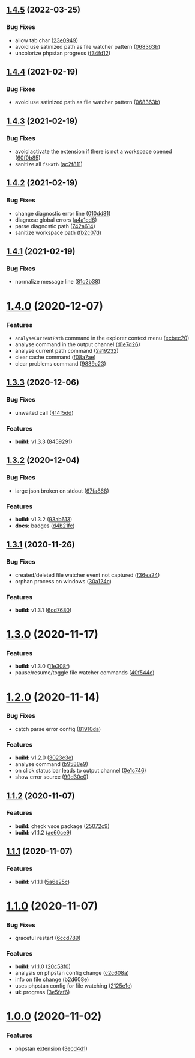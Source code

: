 ## [1.4.5](https://github.com/swordev/phpstan-vscode/compare/v1.4.3...v1.4.5) (2022-03-25)


### Bug Fixes

* allow tab char ([23e0949](https://github.com/swordev/phpstan-vscode/commit/23e0949206fe48ed4bda1cc3f14e904107a44cc3))
* avoid use satinized path as file watcher pattern ([068363b](https://github.com/swordev/phpstan-vscode/commit/068363b7458affeb7dab0d892b06aaeddfcee436))
* uncolorize phpstan progress ([f34fd12](https://github.com/swordev/phpstan-vscode/commit/f34fd12763f911035adf5b37e96df45986ed0a12))



## [1.4.4](https://github.com/swordev/phpstan-vscode/compare/v1.4.3...v1.4.4) (2021-02-19)


### Bug Fixes

* avoid use satinized path as file watcher pattern ([068363b](https://github.com/swordev/phpstan-vscode/commit/068363b7458affeb7dab0d892b06aaeddfcee436))



## [1.4.3](https://github.com/swordev/phpstan-vscode/compare/v1.4.2...v1.4.3) (2021-02-19)


### Bug Fixes

* avoid activate the extension if there is not a workspace opened ([60f0b85](https://github.com/swordev/phpstan-vscode/commit/e7de9e8a6b0854b0c8b42c10218f763e4efd4354))
* sanitize all `fsPath` ([ac2f811](https://github.com/swordev/phpstan-vscode/commit/89c146075f1d06af693e4fcdf176e7dbfb5e54ea))



## [1.4.2](https://github.com/swordev/phpstan-vscode/compare/v1.4.1...v1.4.2) (2021-02-19)


### Bug Fixes

* change diagnostic error line ([010dd81](https://github.com/swordev/phpstan-vscode/commit/010dd81b14b601a8d360bfcf728679939ff2d3e5))
* diagnose global errors ([a4a1cd6](https://github.com/swordev/phpstan-vscode/commit/a4a1cd68ebe1390988fbdaed5cba498cab6a6e2e))
* parse diagnostic path ([742a614](https://github.com/swordev/phpstan-vscode/commit/256048b0192328e5d5714194d6ee670916aa46f1))
* sanitize workspace path ([fb2c07d](https://github.com/swordev/phpstan-vscode/commit/7bd58740b07c416aefd3080374e226537d311daf))



## [1.4.1](https://github.com/swordev/phpstan-vscode/compare/v1.4.0...v1.4.1) (2021-02-19)


### Bug Fixes

* normalize message line ([81c2b38](https://github.com/swordev/phpstan-vscode/commit/81c2b38b053725315a441ef9c5cb9f9525c101fa))



# [1.4.0](https://github.com/swordev/phpstan-vscode/compare/v1.3.3...v1.4.0) (2020-12-07)


### Features

* `analyseCurrentPath` command in the explorer context menu ([ecbec20](https://github.com/swordev/phpstan-vscode/commit/ecbec20c5d783c64b820fe5ad79511e093a309ff))
* analyse command in the output channel ([d1e7d26](https://github.com/swordev/phpstan-vscode/commit/d1e7d2651ddccf90f3e2dbf66a811a63232d1f13))
* analyse current path command ([2a19232](https://github.com/swordev/phpstan-vscode/commit/2a1923212b8ce9bd67d96fec1bf9d67657a2589d))
* clear cache command ([f08a7ae](https://github.com/swordev/phpstan-vscode/commit/f08a7ae74c2b0409b4466430a4f1fe97afe16622))
* clear problems command ([9839c23](https://github.com/swordev/phpstan-vscode/commit/9839c23917e288aca99e9bba720b351fd26b054a))



## [1.3.3](https://github.com/swordev/phpstan-vscode/compare/v1.3.2...v1.3.3) (2020-12-06)


### Bug Fixes

* unwaited call ([414f5dd](https://github.com/swordev/phpstan-vscode/commit/414f5dd90e65ac4d2db71907aeabc71588136767))


### Features

* **build:** v1.3.3 ([8459291](https://github.com/swordev/phpstan-vscode/commit/845929160e16ce00528599a536eae2a7f6673a86))



## [1.3.2](https://github.com/swordev/phpstan-vscode/compare/v1.3.1...v1.3.2) (2020-12-04)


### Bug Fixes

* large json broken on stdout ([67fa868](https://github.com/swordev/phpstan-vscode/commit/67fa868cc5ee3813f9b4844253c5695c40617025))


### Features

* **build:** v1.3.2 ([93ab613](https://github.com/swordev/phpstan-vscode/commit/93ab61326183e011c3e32c8f718c742b26d8c2cc))
* **docs:** badges ([d4b21fc](https://github.com/swordev/phpstan-vscode/commit/d4b21fc380c8178d46368b9d9fef7b7993fb21c4))



## [1.3.1](https://github.com/swordev/phpstan-vscode/compare/v1.3.0...v1.3.1) (2020-11-26)


### Bug Fixes

* created/deleted file watcher event not captured ([f36ea24](https://github.com/swordev/phpstan-vscode/commit/f36ea24fa945b8b64cb075fd4658320b0a6094ce))
* orphan process on windows ([30a124c](https://github.com/swordev/phpstan-vscode/commit/30a124cdcc1527f7d089131797659dcb67e47060))


### Features

* **build:** v1.3.1 ([6cd7680](https://github.com/swordev/phpstan-vscode/commit/6cd76803b4e242ab2014c0b33699c6fe28103d27))



# [1.3.0](https://github.com/swordev/phpstan-vscode/compare/v1.2.0...v1.3.0) (2020-11-17)


### Features

* **build:** v1.3.0 ([11e308f](https://github.com/swordev/phpstan-vscode/commit/11e308f58cb8e85312d6be319017efab044f1d82))
* pause/resume/toggle file watcher commands ([40f544c](https://github.com/swordev/phpstan-vscode/commit/40f544caf81afcdcecd6b47d664cf6362172a7a7))



# [1.2.0](https://github.com/swordev/phpstan-vscode/compare/v1.1.2...v1.2.0) (2020-11-14)


### Bug Fixes

* catch parse error config ([81910da](https://github.com/swordev/phpstan-vscode/commit/81910da7d4cfeea5784411e5766d0f2d442b3fa6))


### Features

* **build:** v1.2.0 ([3023c3e](https://github.com/swordev/phpstan-vscode/commit/3023c3e977bbdfb12d4e519c414284ea3f17939e))
* analyse command ([b9588e9](https://github.com/swordev/phpstan-vscode/commit/b9588e972171df81e7784b5ff50637846fb3354d))
* on click status bar leads to output channel ([0e1c746](https://github.com/swordev/phpstan-vscode/commit/0e1c746a85f5458505144f28533ce3173aaf2a52))
* show error source ([99d30c0](https://github.com/swordev/phpstan-vscode/commit/99d30c08dd8e0fa37a5a9f213eda42875264c36d))



## [1.1.2](https://github.com/swordev/phpstan-vscode/compare/v1.1.1...v1.1.2) (2020-11-07)


### Features

* **build:** check vsce package ([25072c9](https://github.com/swordev/phpstan-vscode/commit/25072c9bef666caf3fccfea96ff93f75b9bddddd))
* **build:** v1.1.2 ([ae60ce9](https://github.com/swordev/phpstan-vscode/commit/ae60ce9815041f890953fe5d2d1da0d2b413e97a))



## [1.1.1](https://github.com/swordev/phpstan-vscode/compare/v1.1.0...v1.1.1) (2020-11-07)


### Features

* **build:** v1.1.1 ([5a6e25c](https://github.com/swordev/phpstan-vscode/commit/5a6e25c7bcab6347ebef903dd1cf49349638fbf8))



# [1.1.0](https://github.com/swordev/phpstan-vscode/compare/v1.0.0...v1.1.0) (2020-11-07)


### Bug Fixes

* graceful restart ([6ccd789](https://github.com/swordev/phpstan-vscode/commit/6ccd7895e12146bd5c71c7101f9b314a92f94ddc))


### Features

* **build:** v1.1.0 ([20c58f0](https://github.com/swordev/phpstan-vscode/commit/20c58f0f1f4afb6cdd3d8f2d156764a2b93abdda))
* analysis on phpstan config change ([c2c608a](https://github.com/swordev/phpstan-vscode/commit/c2c608ab962b0fcc592ae623755953509bfb8973))
* info on file change ([b2d608e](https://github.com/swordev/phpstan-vscode/commit/b2d608e6b470e5e5bf603f1ebdf9713750d8aeb2))
* uses phpstan config for file watching ([2125e1e](https://github.com/swordev/phpstan-vscode/commit/2125e1e4115e88d8a694685bf603040bfb5c249a))
* **ui:** progress ([3e5faf6](https://github.com/swordev/phpstan-vscode/commit/3e5faf6ef20cd12723a362beb22a3206d0dd4cd1))



# [1.0.0](https://github.com/swordev/phpstan-vscode/compare/3ecd4d1c61fb76549a68b13d436228b7de7f4411...v1.0.0) (2020-11-02)


### Features

* phpstan extension ([3ecd4d1](https://github.com/swordev/phpstan-vscode/commit/3ecd4d1c61fb76549a68b13d436228b7de7f4411))




